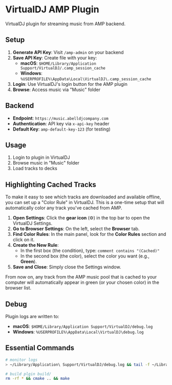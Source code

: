 # VirtualDJ AMP Plugin

VirtualDJ plugin for streaming music from AMP backend.

## Setup

1. **Generate API Key**: Visit `/amp-admin` on your backend
2. **Save API Key**: Create file with your key:
   - **macOS**: `$HOME/Library/Application Support/VirtualDJ/.camp_session_cache`
   - **Windows**: `%USERPROFILE%\AppData\Local\VirtualDJ\.camp_session_cache`
3. **Login**: Use VirtualDJ's login button for the AMP plugin
4. **Browse**: Access music via "Music" folder

## Backend

- **Endpoint**: `https://music.abelldjcompany.com`
- **Authentication**: API key via `x-api-key` header
- **Default Key**: `amp-default-key-123` (for testing)

## Usage

1. Login to plugin in VirtualDJ
2. Browse music in "Music" folder
3. Load tracks to decks

## Highlighting Cached Tracks

To make it easy to see which tracks are downloaded and available offline, you can set up a "Color Rule" in VirtualDJ. This is a one-time setup that will automatically color any track you've cached from AMP.

1.  **Open Settings**: Click the **gear icon** (⚙️) in the top bar to open the VirtualDJ Settings.
2.  **Go to Browser Settings**: On the left, select the **Browser** tab.
3.  **Find Color Rules**: In the main panel, look for the **Color Rules** section and click on it.
4.  **Create the New Rule**:
    *   In the first box (the condition), type: `comment contains "(Cached)"`
    *   In the second box (the color), select the color you want (e.g., **Green**).
5.  **Save and Close**: Simply close the Settings window.

From now on, any track from the AMP music pool that is cached to your computer will automatically appear in green (or your chosen color) in the browser list.

## Debug

Plugin logs are written to:
- **macOS**: `$HOME/Library/Application Support/VirtualDJ/debug.log`
- **Windows**: `%USERPROFILE%\AppData\Local\VirtualDJ\debug.log`

## Essential Commands

```bash
# monitor logs
> ~/Library/Application\ Support/VirtualDJ/debug.log && tail -f ~/Library/Application\ Support/VirtualDJ/debug.log

# build plgin build/
rm -rf * && cmake .. && make
```
